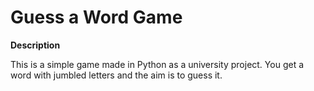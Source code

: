 # Guess a Word Game
**Description**

This is a simple game made in Python as a university project. You get a word with jumbled letters and the aim is to guess it.
